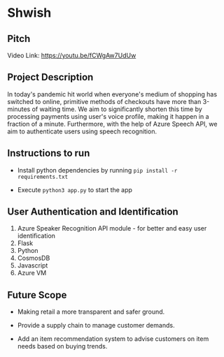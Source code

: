 Shwish
===

## Pitch

Video Link: https://youtu.be/fCWgAw7UdUw

## Project Description

In today's pandemic hit world when everyone's medium of shopping has switched to online, primitive methods of checkouts have more than 3-minutes of waiting time.
We aim to significantly shorten this time by processing payments using user's voice profile, making it happen in a fraction of a minute. Furthermore, with the help of Azure Speech API, we aim to authenticate users using speech recognition.


## Instructions to run

* Install python dependencies by running ```pip install -r requirements.txt```

* Execute ```python3 app.py``` to start the app


## User Authentication and Identification

1. Azure Speaker Recognition API module - for better and easy user identification
2. Flask
3. Python
4. CosmosDB
5. Javascript
6. Azure VM

## Future Scope

* Making retail a more transparent and safer ground.

* Provide a supply chain to manage customer demands.

* Add an item recommendation system to advise customers on item needs based on buying trends.
